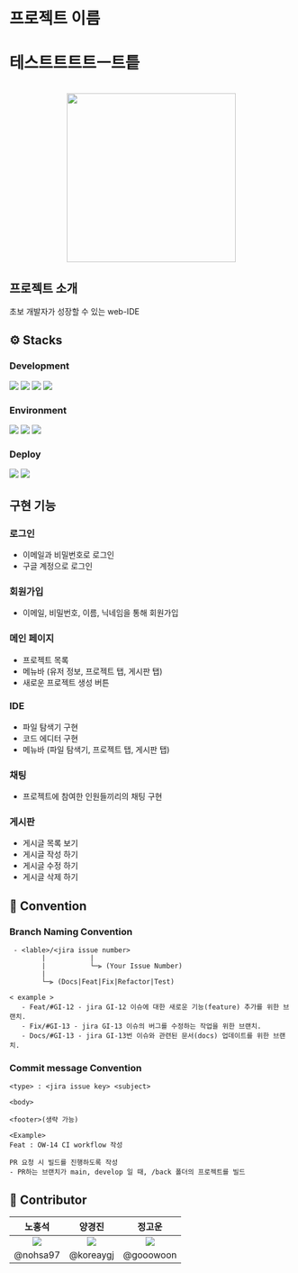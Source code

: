 # 프로젝트 이름
 # 테스트트트트ㅡ트틑
<p align="center">
  <br>
  <img width="300px" src="https://github.com/java-is-coffee/FRONT-Groomy_IDE/assets/62227770/579e4274-af17-45a4-ab6f-e568a25446d4"/>
  <br>
</p>

## 프로젝트 소개
초보 개발자가 성장할 수 있는 web-IDE

## ⚙ Stacks

### Development

<img src="https://img.shields.io/badge/React-61DAFB?style=for-the-badge&logo=React&logoColor=white"> <img src="https://img.shields.io/badge/TypeScript-3178C6?style=for-the-badge&logo=TypeScript&logoColor=white"> <img src="https://img.shields.io/badge/React Router-CA4245?style=for-the-badge&logo=React Router&logoColor=white"> <img src="https://img.shields.io/badge/Redux-764ABC?style=for-the-badge&logo=Redux&logoColor=white">

### Environment

<img src="https://img.shields.io/badge/github-181717?style=for-the-badge&logo=github&logoColor=white"> <img src="https://img.shields.io/badge/git-F05032?style=for-the-badge&logo=git&logoColor=white"> <img src="https://img.shields.io/badge/visual%20studio%20code-007ACC?style=for-the-badge&logo=visualstudiocode&logoColor=white">

### Deploy

<img src="https://img.shields.io/badge/Amazon S3-569A31?style=for-the-badge&logo=Amazon S3&logoColor=white"> <img src="https://img.shields.io/badge/GitHub Actions-2088FF?style=for-the-badge&logo=GitHub Actions&logoColor=white">

## 구현 기능

### 로그인
  - 이메일과 비밀번호로 로그인
  - 구글 계정으로 로그인

### 회원가입
  - 이메일, 비밀번호, 이름, 닉네임을 통해 회원가입 

### 메인 페이지
  - 프로젝트 목록
  - 메뉴바 (유저 정보, 프로젝트 탭, 게시판 탭)
  - 새로운 프로젝트 생성 버튼

### IDE
  - 파일 탐색기 구현
  - 코드 에디터 구현
  - 메뉴바 (파일 탐색기, 프로젝트 탭, 게시판 탭)

### 채팅
  - 프로젝트에 참여한 인원들끼리의 채팅 구현

### 게시판
  - 게시글 목록 보기
  - 게시글 작성 하기
  - 게시글 수정 하기
  - 게시글 삭제 하기

## 🤝 Convention

### Branch Naming Convention

```
 - <lable>/<jira issue number>
        |           |           
        |           └─⫸ (Your Issue Number)
        |
        └─⫸ (Docs|Feat|Fix|Refactor|Test)
```

```
< example >
   - Feat/#GI-12 - jira GI-12 이슈에 대한 새로운 기능(feature) 추가를 위한 브랜치.
   - Fix/#GI-13 - jira GI-13 이슈의 버그를 수정하는 작업을 위한 브랜치.
   - Docs/#GI-13 - jira GI-13번 이슈와 관련된 문서(docs) 업데이트를 위한 브랜치.
```

### Commit message Convention

```
<type> : <jira issue key> <subject>

<body>

<footer>(생략 가능)
```

```
<Example>
Feat : OW-14 CI workflow 작성

PR 요청 시 빌드를 진행하도록 작성
- PR하는 브랜치가 main, develop 일 때, /back 폴더의 프로젝트를 빌드
```


## 👤 Contributor

| 노홍석  | 양경진 |  정고운   | 
| :--------: | :--------: | :------: |
|     <img src="https://contrib.rocks/image?repo=nohsa97/nohsa97" />  |  <img src="https://contrib.rocks/image?repo=koreaygj/koreaygj" />    |<img src="https://contrib.rocks/image?repo=gooowoon/Netflex" /> | 
| @nohsa97  | @koreaygj |  @gooowoon   | 
